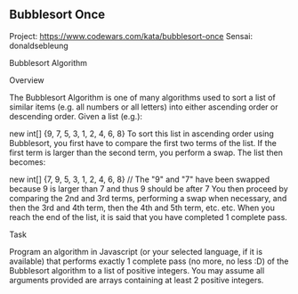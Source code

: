 ## Bubblesort Once

Project: https://www.codewars.com/kata/bubblesort-once
Sensai: donaldsebleung


Bubblesort Algorithm

Overview

The Bubblesort Algorithm is one of many algorithms used to sort a list of similar items (e.g. all numbers or all letters) into either ascending order or descending order. Given a list (e.g.):

new int[] {9, 7, 5, 3, 1, 2, 4, 6, 8}
To sort this list in ascending order using Bubblesort, you first have to compare the first two terms of the list. If the first term is larger than the second term, you perform a swap. The list then becomes:

new int[] {7, 9, 5, 3, 1, 2, 4, 6, 8} // The "9" and "7" have been swapped because 9 is larger than 7 and thus 9 should be after 7
You then proceed by comparing the 2nd and 3rd terms, performing a swap when necessary, and then the 3rd and 4th term, then the 4th and 5th term, etc. etc. When you reach the end of the list, it is said that you have completed 1 complete pass.

Task

Program an algorithm in Javascript (or your selected language, if it is available) that performs exactly 1 complete pass (no more, no less :D) of the Bubblesort algorithm to a list of positive integers. You may assume all arguments provided are arrays containing at least 2 positive integers.